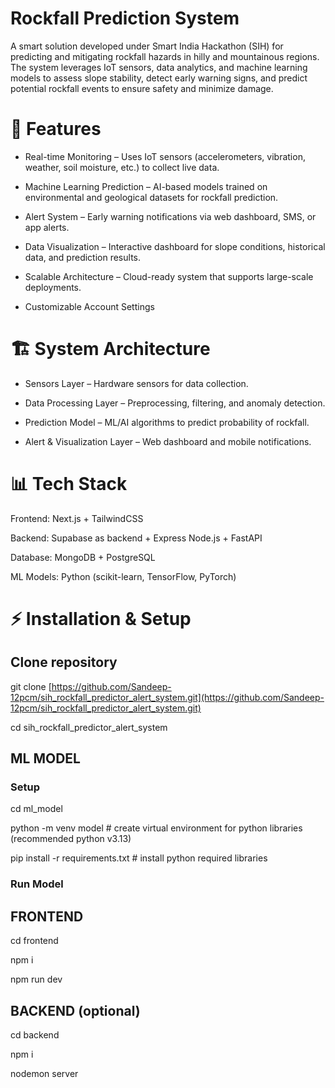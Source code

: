 # Rockfall Prediction System

A smart solution developed under Smart India Hackathon (SIH) for predicting and mitigating rockfall hazards in hilly and mountainous regions. The system leverages IoT sensors, data analytics, and machine learning models to assess slope stability, detect early warning signs, and predict potential rockfall events to ensure safety and minimize damage.

# 🚀 Features

- Real-time Monitoring – Uses IoT sensors (accelerometers, vibration, weather, soil moisture, etc.) to collect live data.

- Machine Learning Prediction – AI-based models trained on environmental and geological datasets for rockfall prediction.

- Alert System – Early warning notifications via web dashboard, SMS, or app alerts.

- Data Visualization – Interactive dashboard for slope conditions, historical data, and prediction results.

- Scalable Architecture – Cloud-ready system that supports large-scale deployments.

- Customizable Account Settings

# 🏗️ System Architecture

- Sensors Layer – Hardware sensors for data collection.

- Data Processing Layer – Preprocessing, filtering, and anomaly detection.

- Prediction Model – ML/AI algorithms to predict probability of rockfall.

- Alert & Visualization Layer – Web dashboard and mobile notifications.

# 📊 Tech Stack

Frontend: Next.js + TailwindCSS

Backend: Supabase as backend + Express Node.js + FastAPI 

Database: MongoDB + PostgreSQL

ML Models: Python (scikit-learn, TensorFlow, PyTorch)

# ⚡ Installation & Setup

## Clone repository
git clone [https://github.com/Sandeep-12pcm/sih_rockfall_predictor_alert_system.git](https://github.com/Sandeep-12pcm/sih_rockfall_predictor_alert_system.git)

cd sih_rockfall_predictor_alert_system

## ML MODEL

### Setup

cd ml_model

python -m venv model # create virtual environment for python libraries (recommended python v3.13)

pip install -r requirements.txt # install python required libraries

### Run Model


## FRONTEND

cd frontend

npm i

npm run dev

## BACKEND (optional)

cd backend

npm i

nodemon server

